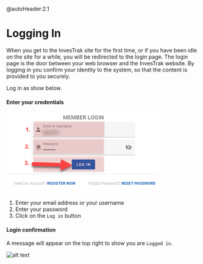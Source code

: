 @autoHeader:2.1
#	Logging In
When you get to the InvesTrak site for the first time, or if you have been idle on the site for a while, you will be redirected to the login page. The login page is the door between your web browser and the InvesTrak website. By logging in you confirm your identity to the system, so that the content is provided to you securely.

Log in as show below.
<!-- tabs:start -->
#### **Enter your credentials**

![alt text](static/images/1.1_Login.png "login page")

1. Enter your email address  or your username
1. Enter your password
1. Click on the `Log in` button

#### **Login confirmation**
A message will appear on the top right to show you are `Logged in`.

![alt text](static/images/1.2_Logged_in.png "logged in message")
<!-- tabs:end -->




